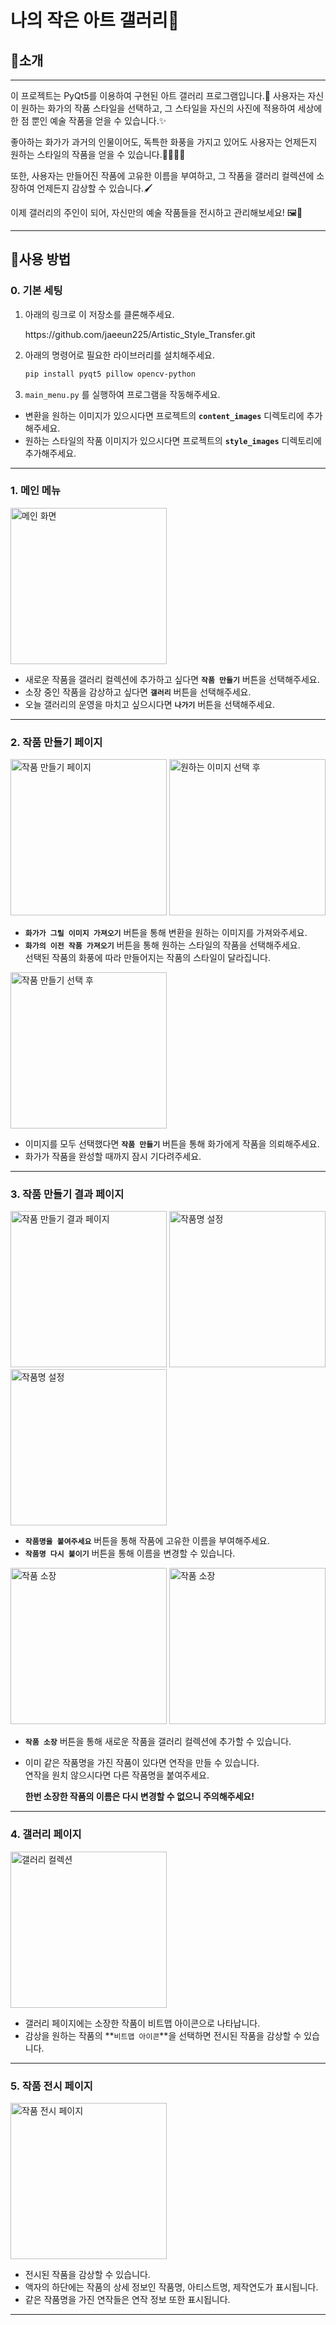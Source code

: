 # **나의 작은 아트 갤러리**🎨

## 📍소개

---

이 프로젝트는 PyQt5를 이용하여 구현된 아트 갤러리 프로그램입니다.🎨 사용자는 자신이 원하는 화가의 작품 스타일을 선택하고, 그 스타일을 자신의 사진에 적용하여 세상에 한 점 뿐인 예술 작품을 얻을 수 있습니다.✨

좋아하는 화가가 과거의 인물이어도, 독특한 화풍을 가지고 있어도 사용자는 언제든지 원하는 스타일의 작품을 얻을 수 있습니다.👩‍🎨👨‍🎨

또한, 사용자는 만들어진 작품에 고유한 이름을 부여하고, 그 작품을 갤러리 컬렉션에 소장하여 언제든지 감상할 수 있습니다.🖌️

이제 갤러리의 주인이 되어, 자신만의 예술 작품들을 전시하고 관리해보세요! 🖼️🎉

---

## 📍사용 방법

### 0. **기본 세팅**

1. 아래의 링크로 이 저장소를 클론해주세요.

   <aside>
   https://github.com/jaeeun225/Artistic_Style_Transfer.git
   </aside>

2. 아래의 명령어로 필요한 라이브러리를 설치해주세요.

   ```bash
   pip install pyqt5 pillow opencv-python
   ```

3. `main_menu.py` 를 실행하여 프로그램을 작동해주세요.

- 변환을 원하는 이미지가 있으시다면 프로젝트의 **`content_images`** 디렉토리에 추가해주세요.
- 원하는 스타일의 작품 이미지가 있으시다면 프로젝트의 **`style_images`** 디렉토리에 추가해주세요.

---

### 1. **메인 메뉴**

<img src="run_example/main_menu.JPG" alt="메인 화면" width="250">

- 새로운 작품을 갤러리 컬렉션에 추가하고 싶다면 **`작품 만들기`** 버튼을 선택해주세요.
- 소장 중인 작품을 감상하고 싶다면 **`갤러리`** 버튼을 선택해주세요.
- 오늘 갤러리의 운영을 마치고 싶으시다면 **`나가기`** 버튼을 선택해주세요.

---

### 2. **작품 만들기 페이지**

<img src="run_example/my_artist(1).JPG" alt="작품 만들기 페이지" width="250">
<img src="run_example/my_artist(2).JPG" alt="원하는 이미지 선택 후" width="250">

- **`화가가 그릴 이미지 가져오기`** 버튼을 통해 변환을 원하는 이미지를 가져와주세요.
- **`화가의 이전 작품 가져오기`** 버튼을 통해 원하는 스타일의 작품을 선택해주세요.  
  선택된 작품의 화풍에 따라 만들어지는 작품의 스타일이 달라집니다.

<img src="run_example/my_artist(3).JPG" alt="작품 만들기 선택 후" width="250">

- 이미지를 모두 선택했다면 **`작품 만들기`** 버튼을 통해 화가에게 작품을 의뢰해주세요.
- 화가가 작품을 완성할 때까지 잠시 기다려주세요.

---

### 3. **작품 만들기 결과 페이지**

<img src="run_example/my_artist_result(1).JPG" alt="작품 만들기 결과 페이지" width="250">
<img src="run_example/my_artist_result(2).JPG" alt="작품명 설정" width="250">
<img src="run_example/my_artist_result(5).JPG" alt="작품명 설정" width="250">

- **`작품명을 붙여주세요`** 버튼을 통해 작품에 고유한 이름을 부여해주세요.
- **`작품명 다시 붙이기`** 버튼을 통해 이름을 변경할 수 있습니다.

<img src="run_example/my_artist_result(3).JPG" alt="작품 소장" width="250">
<img src="run_example/my_artist_result(4).JPG" alt="작품 소장" width="250">

- **`작품 소장`** 버튼을 통해 새로운 작품을 갤러리 컬렉션에 추가할 수 있습니다.
- 이미 같은 작품명을 가진 작품이 있다면 연작을 만들 수 있습니다.  
  연작을 원치 않으시다면 다른 작품명을 붙여주세요.

  **한번 소장한 작품의 이름은 다시 변경할 수 없으니 주의해주세요!**

---

### 4. **갤러리 페이지**

<img src="run_example/gallery.JPG" alt="갤러리 컬렉션" width="250">

- 갤러리 페이지에는 소장한 작품이 비트맵 아이콘으로 나타납니다.
- 감상을 원하는 작품의 **`비트맵 아이콘`**을 선택하면 전시된 작품을 감상할 수 있습니다.

---

### 5. **작품 전시 페이지**

<img src="run_example/artwork.JPG" alt="작품 전시 페이지" width="250">

- 전시된 작품을 감상할 수 있습니다.
- 액자의 하단에는 작품의 상세 정보인 작품명, 아티스트명, 제작연도가 표시됩니다.
- 같은 작품명을 가진 연작들은 연작 정보 또한 표시됩니다.

---
